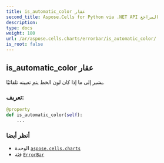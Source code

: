 ```yaml
---
title: is_automatic_color عقار
second_title: Aspose.Cells for Python via .NET API المراجع
description:
type: docs
weight: 180
url: /ar/aspose.cells.charts/errorbar/is_automatic_color/
is_root: false
---
```

##  is_automatic_color عقار

يشير إلى ما إذا كان لون الخط يتم تعيينه تلقائيًا.
###  تعريف:
```python
@property
def is_automatic_color(self):
    ...
```

###  أنظر أيضا
* الوحدة [`aspose.cells.charts`](../../)
* فئة [`ErrorBar`](/cells/python-net/ar/aspose.cells.charts/errorbar)

